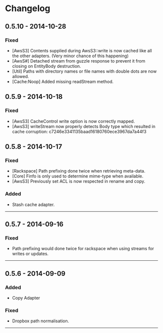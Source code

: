# Changelog

## 0.5.10 - 2014-10-28

### Fixed

* [AwsS3] Contents supplied during AwsS3::write is now cached like all the other adapters. (Very minor chance of this happening)
* [AwsS#] Detached stream from guzzle response to prevent it from closing on EntityBody destruction.
* [Util] Paths with directory names or file names with double dots are now allowed.
* [Cache:Noop] Added missing readStream method.

## 0.5.9 - 2014-10-18

### Fixed

* [AwsS3] CacheControl write option is now correctly mapped.
* [AwsS3] writeStream now properly detects Body type which resulted in cache corruption: c7246e3341135baad16180760ece3967da7a44f3

## 0.5.8 - 2014-10-17

### Fixed

* [Rackspace] Path prefixing done twice when retrieving meta-data.
* [Core] Finfo is only used to determine mime-type when available.
* [AwsS3] Previously set ACL is now respected in rename and copy.

### Added

* Stash cache adapter.


---

## 0.5.7 - 2014-09-16

### Fixed

* Path prefixing would done twice for rackspace when using streams for writes or updates.

---

## 0.5.6 - 2014-09-09

### Added

- Copy Adapter

### Fixed

- Dropbox path normalisation.

---
